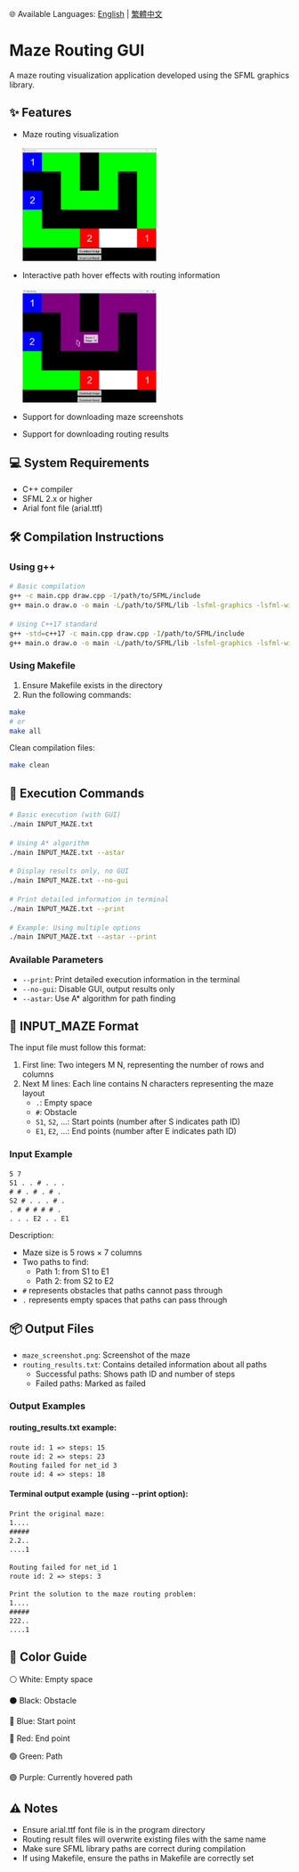 🌐 Available Languages: [English](README.md) | [繁體中文](README.zh-TW.md)

# Maze Routing GUI

A maze routing visualization application developed using the SFML graphics library.

## ✨ Features

- Maze routing visualization
<br><br><img src="./img/img1.jpg" width="50%">

- Interactive path hover effects with routing information
<br><br><img src="./img/img2.jpg" width="50%">

- Support for downloading maze screenshots
- Support for downloading routing results

## 💻 System Requirements

- C++ compiler
- SFML 2.x or higher
- Arial font file (arial.ttf)

## 🛠️ Compilation Instructions

### Using g++

```bash
# Basic compilation
g++ -c main.cpp draw.cpp -I/path/to/SFML/include
g++ main.o draw.o -o main -L/path/to/SFML/lib -lsfml-graphics -lsfml-window -lsfml-system

# Using C++17 standard
g++ -std=c++17 -c main.cpp draw.cpp -I/path/to/SFML/include
g++ main.o draw.o -o main -L/path/to/SFML/lib -lsfml-graphics -lsfml-window -lsfml-system
```

### Using Makefile

1. Ensure Makefile exists in the directory
2. Run the following commands:
```bash
make
# or
make all
```

Clean compilation files:
```bash
make clean
```

## 🚀 Execution Commands

```bash
# Basic execution (with GUI)
./main INPUT_MAZE.txt

# Using A* algorithm
./main INPUT_MAZE.txt --astar

# Display results only, no GUI
./main INPUT_MAZE.txt --no-gui

# Print detailed information in terminal
./main INPUT_MAZE.txt --print

# Example: Using multiple options
./main INPUT_MAZE.txt --astar --print
```

### Available Parameters

- `--print`: Print detailed execution information in the terminal
- `--no-gui`: Disable GUI, output results only
- `--astar`: Use A* algorithm for path finding

## 📝 INPUT_MAZE Format

The input file must follow this format:

1. First line: Two integers M N, representing the number of rows and columns
2. Next M lines: Each line contains N characters representing the maze layout
   - `.`: Empty space
   - `#`: Obstacle
   - `S1`, `S2`, ...: Start points (number after S indicates path ID)
   - `E1`, `E2`, ...: End points (number after E indicates path ID)

### Input Example

```
5 7
S1 . . # . . .
# # . # . # .
S2 # . . . # .
. # # # # # .
. . . E2 . . E1
```

Description:
- Maze size is 5 rows × 7 columns
- Two paths to find:
  - Path 1: from S1 to E1
  - Path 2: from S2 to E2
- `#` represents obstacles that paths cannot pass through
- `.` represents empty spaces that paths can pass through

## 📦 Output Files

- `maze_screenshot.png`: Screenshot of the maze
- `routing_results.txt`: Contains detailed information about all paths
  - Successful paths: Shows path ID and number of steps
  - Failed paths: Marked as failed

### Output Examples

#### routing_results.txt example:
```
route id: 1 => steps: 15
route id: 2 => steps: 23
Routing failed for net_id 3
route id: 4 => steps: 18
```

#### Terminal output example (using --print option):
```
Print the original maze:
1....
#####
2.2..
....1

Routing failed for net_id 1
route id: 2 => steps: 3

Print the solution to the maze routing problem:
1....
#####
222..
....1
```

## 🎨 Color Guide

⚪️ White: Empty space

⚫️ Black: Obstacle

🔵 Blue: Start point

🔴 Red: End point

🟢 Green: Path

🟣 Purple: Currently hovered path

## ⚠️ Notes

- Ensure arial.ttf font file is in the program directory
- Routing result files will overwrite existing files with the same name
- Make sure SFML library paths are correct during compilation
- If using Makefile, ensure the paths in Makefile are correctly set 